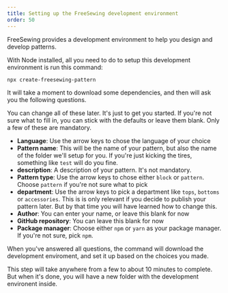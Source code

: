 ```yaml
---
title: Setting up the FreeSewing development environment
order: 50
---
```


FreeSewing provides a development environment to help you design and develop patterns.

With Node installed, all you need to do to setup this development environment is run this command:

```bash
npx create-freesewing-pattern
```

It will take a moment to download some dependencies, and then will ask you the following questions.

You can change all of these later. It's just to get you started.
If you're not sure what to fill in, you can stick with the defaults or leave them blank.
Only a few of these are mandatory.

 - **Language**: Use the arrow keys to chose the language of your choice
 - **Pattern name**: This will be the name of your pattern, but also the name of the folder we'll setup for you. If you're just kicking the tires, something like `test` will do you fine.                      
 - **description**: A description of your pattern. It's not mandatory.
 - **Pattern type**: Use the arrow keys to chose either `block` or `pattern`. Choose `pattern` if you're not sure what to pick                   
 - **department**: Use the arrow keys to pick a department like `tops`, `bottoms` or `accessories`. This is is only relevant if you decide to publish your pattern later. But by that time you will have learned how to change this.
 - **Author**: You can enter your name, or leave this blank for now
 - **GitHub repository**: You can leave this blank for now
 - **Package manager**: Choose either `npm` or `yarn` as your package manager. If you're not sure, pick `npm`.                    


When you've answered all questions, the command will download the development enviroment,
and set it up based on the choices you made.

This step will take anywhere from a few to about 10 minutes to complete.
But when it's done, you will have a new folder with the development environent inside.

